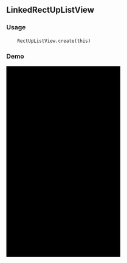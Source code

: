 ## LinkedRectUpListView

### Usage

```
    RectUpListView.create(this)
```

### Demo

<img src="https://github.com/Anwesh43/LinkedRectUpListView/blob/master/gifs/rectuplistview.gif" width="300px" height="500px">
